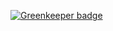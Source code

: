 
[![Greenkeeper badge](https://badges.greenkeeper.io/luciano-jr/PoC-ES6.svg)](https://greenkeeper.io/)
